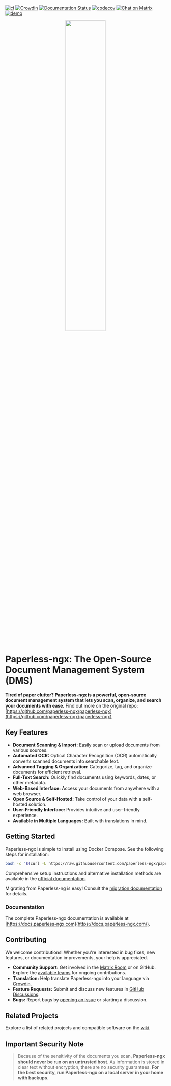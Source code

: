 [![ci](https://github.com/paperless-ngx/paperless-ngx/workflows/ci/badge.svg)](https://github.com/paperless-ngx/paperless-ngx/actions)
[![Crowdin](https://badges.crowdin.net/paperless-ngx/localized.svg)](https://crowdin.com/project/paperless-ngx)
[![Documentation Status](https://img.shields.io/github/deployments/paperless-ngx/paperless-ngx/github-pages?label=docs)](https://docs.paperless-ngx.com)
[![codecov](https://codecov.io/gh/paperless-ngx/paperless-ngx/branch/main/graph/badge.svg?token=VK6OUPJ3TY)](https://codecov.io/gh/paperless-ngx/paperless-ngx)
[![Chat on Matrix](https://matrix.to/img/matrix-badge.svg)](https://matrix.to/#/%23paperlessngx%3Amatrix.org)
[![demo](https://cronitor.io/badges/ve7ItY/production/W5E_B9jkelG9ZbDiNHUPQEVH3MY.svg)](https://demo.paperless-ngx.com)

<p align="center">
  <picture>
    <source media="(prefers-color-scheme: dark)" srcset="https://github.com/paperless-ngx/paperless-ngx/blob/main/resources/logo/web/png/White%20logo%20-%20no%20background.png" width="50%">
    <source media="(prefers-color-scheme: light)" srcset="https://github.com/paperless-ngx/paperless-ngx/raw/main/resources/logo/web/png/Black%20logo%20-%20no%20background.png" width="50%">
    <img src="https://github.com/paperless-ngx/paperless-ngx/raw/main/resources/logo/web/png/Black%20logo%20-%20no%20background.png" width="50%">
  </picture>
</p>

# Paperless-ngx: The Open-Source Document Management System (DMS)

**Tired of paper clutter? Paperless-ngx is a powerful, open-source document management system that lets you scan, organize, and search your documents with ease.** Find out more on the original repo: [https://github.com/paperless-ngx/paperless-ngx](https://github.com/paperless-ngx/paperless-ngx)

## Key Features

*   **Document Scanning & Import:** Easily scan or upload documents from various sources.
*   **Automated OCR:** Optical Character Recognition (OCR) automatically converts scanned documents into searchable text.
*   **Advanced Tagging & Organization:**  Categorize, tag, and organize documents for efficient retrieval.
*   **Full-Text Search:** Quickly find documents using keywords, dates, or other metadata.
*   **Web-Based Interface:** Access your documents from anywhere with a web browser.
*   **Open Source & Self-Hosted:**  Take control of your data with a self-hosted solution.
*   **User-Friendly Interface:** Provides intuitive and user-friendly experience.
*   **Available in Multiple Languages:** Built with translations in mind.

## Getting Started

Paperless-ngx is simple to install using Docker Compose.  See the following steps for installation:

```bash
bash -c "$(curl -L https://raw.githubusercontent.com/paperless-ngx/paperless-ngx/main/install-paperless-ngx.sh)"
```

Comprehensive setup instructions and alternative installation methods are available in the [official documentation](https://docs.paperless-ngx.com/setup/#installation).

Migrating from Paperless-ng is easy!  Consult the [migration documentation](https://docs.paperless-ngx.com/setup/#migrating-to-paperless-ngx) for details.

### Documentation

The complete Paperless-ngx documentation is available at [https://docs.paperless-ngx.com](https://docs.paperless-ngx.com/).

## Contributing

We welcome contributions! Whether you're interested in bug fixes, new features, or documentation improvements, your help is appreciated.

*   **Community Support:** Get involved in the [Matrix Room](https://matrix.to/#/#paperless:matrix.org) or on GitHub.  Explore the [available teams](https://github.com/orgs/paperless-ngx/people) for ongoing contributions.
*   **Translation:** Help translate Paperless-ngx into your language via [Crowdin](https://crowdin.com/project/paperless-ngx).
*   **Feature Requests:** Submit and discuss new features in [GitHub Discussions](https://github.com/paperless-ngx/paperless-ngx/discussions/categories/feature-requests).
*   **Bugs:** Report bugs by [opening an issue](https://github.com/paperless-ngx/paperless-ngx/issues) or starting a discussion.

## Related Projects

Explore a list of related projects and compatible software on the [wiki](https://github.com/paperless-ngx/paperless-ngx/wiki/Related-Projects).

## Important Security Note

>  Because of the sensitivity of the documents you scan, **Paperless-ngx should never be run on an untrusted host**. As information is stored in clear text without encryption, there are no security guarantees.
>  **For the best security, run Paperless-ngx on a local server in your home with backups.**